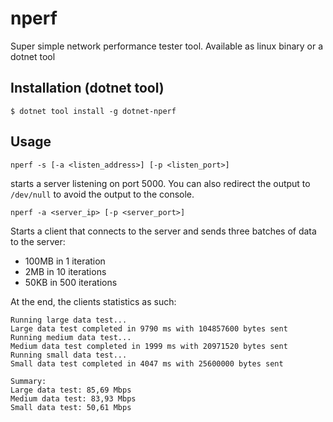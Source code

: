# nperf
Super simple network performance tester tool. Available as linux binary or a dotnet tool

## Installation (dotnet tool)
```
$ dotnet tool install -g dotnet-nperf
```

## Usage
```
nperf -s [-a <listen_address>] [-p <listen_port>]
```
starts a server listening on port 5000. You can also redirect the output to `/dev/null` to avoid the output to the console.

```
nperf -a <server_ip> [-p <server_port>]
```

Starts a client that connects to the server and sends three batches of data to the server:
- 100MB in 1 iteration
- 2MB in 10 iterations
- 50KB in 500 iterations

At the end, the clients statistics as such:
```
Running large data test...
Large data test completed in 9790 ms with 104857600 bytes sent
Running medium data test...
Medium data test completed in 1999 ms with 20971520 bytes sent
Running small data test...
Small data test completed in 4047 ms with 25600000 bytes sent

Summary:
Large data test: 85,69 Mbps
Medium data test: 83,93 Mbps
Small data test: 50,61 Mbps
```
